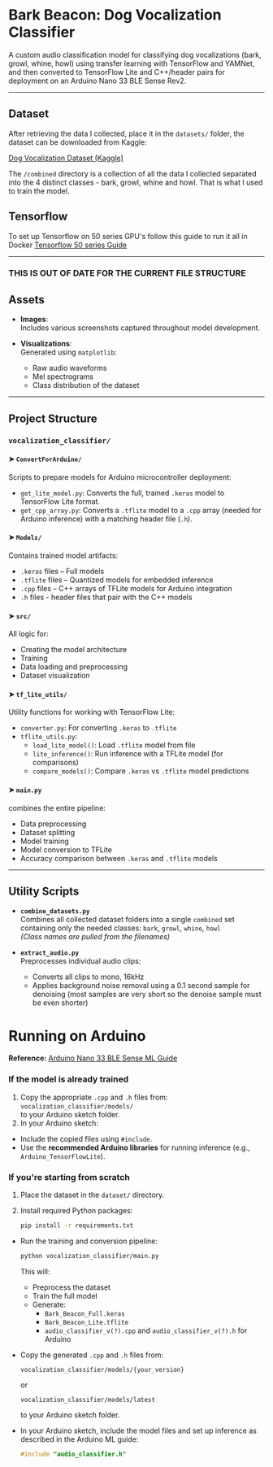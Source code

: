 # Bark Beacon: Dog Vocalization Classifier

A custom audio classification model for classifying dog vocalizations (bark, growl, whine, howl) using transfer learning with TensorFlow and YAMNet, and then converted to TensorFlow Lite and C++/header pairs for deployment on an Arduino Nano 33 BLE Sense Rev2.

---

##  Dataset

After retrieving the data I collected, place it in the `datasets/` folder, the dataset can be downloaded from Kaggle:

[Dog Vocalization Dataset (Kaggle)](https://www.kaggle.com/datasets/nathanvititoe/dog-vocalization-dataset)

The `/combined` directory is a collection of all the data I collected separated into the 4 distinct classes - bark, growl, whine and howl. That is what I used to train the model.  

## Tensorflow
To set up Tensorflow on 50 series GPU's follow this guide to run it all in Docker
[Tensorflow 50 series Guide](https://blog.mypapit.net/2025/06/how-to-get-tensorflow-acceleration-with-nvidia-rtx-50-series-gpu-with-docker-rtx5060ti-16gb-for-ubuntu-and-windows-wsl2.html)

---
### THIS IS OUT OF DATE FOR THE CURRENT FILE STRUCTURE
## Assets

- **Images**:  
  Includes various screenshots captured throughout model development.

- **Visualizations**:  
  Generated using `matplotlib`:
  - Raw audio waveforms  
  - Mel spectrograms  
  - Class distribution of the dataset

---

## Project Structure

### `vocalization_classifier/`

#### ➤ `ConvertForArduino/`
Scripts to prepare models for Arduino microcontroller deployment:
- `get_lite_model.py`: Converts the full, trained `.keras` model to TensorFlow Lite format.
- `get_cpp_array.py`: Converts a `.tflite` model to a `.cpp` array (needed for Arduino inference) with a matching header file (`.h`).

#### ➤ `Models/`
Contains trained model artifacts:
- `.keras` files – Full models
- `.tflite` files – Quantized models for embedded inference
- `.cpp` files – C++ arrays of TFLite models for Arduino integration
- `.h` files - header files that pair with the C++ models

#### ➤ `src/`
All logic for:
- Creating the model architecture
- Training
- Data loading and preprocessing
- Dataset visualization

#### ➤ `tf_lite_utils/`
Utility functions for working with TensorFlow Lite:
- `converter.py`: For converting `.keras` to `.tflite`
- `tflite_utils.py`:
  - `load_lite_model()`: Load `.tflite` model from file
  - `lite_inference()`: Run inference with a TFLite model (for comparisons)
  - `compare_models()`: Compare `.keras` vs `.tflite` model predictions

#### ➤ `main.py`
combines the entire pipeline:
- Data preprocessing  
- Dataset splitting  
- Model training  
- Model conversion to TFLite  
- Accuracy comparison between `.keras` and `.tflite` models
---

## Utility Scripts

- **`combine_datasets.py`**  
  Combines all collected dataset folders into a single `combined` set containing only the needed classes: `bark`, `growl`, `whine`, `howl`  
  *(Class names are pulled from the filenames)*

- **`extract_audio.py`**  
  Preprocesses individual audio clips:
  - Converts all clips to mono, 16kHz  
  - Applies background noise removal using a 0.1 second sample for denoising (most samples are very short so the denoise sample must be even shorter)

# Running on Arduino
**Reference:** [Arduino Nano 33 BLE Sense ML Guide](https://docs.arduino.cc/tutorials/nano-33-ble-sense/get-started-with-machine-learning/)

### If the model is already trained
1. Copy the appropriate `.cpp` and `.h` files from:  
   `vocalization_classifier/models/`  
   to your Arduino sketch folder.
2.  In your Arduino sketch:
   - Include the copied files using `#include`.
   - Use the **recommended Arduino libraries** for running inference (e.g., `Arduino_TensorFlowLite`).

### If you're starting from scratch
1. Place the dataset in the `dataset/` directory.
2. Install required Python packages:

   ```bash
   pip install -r requirements.txt
   ```
- Run the training and conversion pipeline:

   ```bash
   python vocalization_classifier/main.py
   ```
    This will:
   - Preprocess the dataset
   - Train the full model
   - Generate:
     - `Bark_Beacon_Full.keras`
     - `Bark_Beacon_Lite.tflite`
     - `audio_classifier_v(?).cpp` and `audio_classifier_v(?).h` for Arduino
- Copy the generated `.cpp` and `.h` files from:

   ```
   vocalization_classifier/models/{your_version}
   ```
   or
   ```
   vocalization_classifier/models/latest
   ```
   to your Arduino sketch folder.
- In your Arduino sketch, include the model files and set up inference as described in the Arduino ML guide:

   ```cpp
   #include "audio_classifier.h"
   ```
